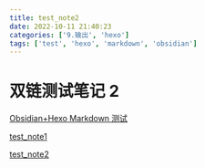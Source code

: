 ```yaml
---
title: test_note2
date: 2022-10-11 21:40:23
categories: ['9.输出', 'hexo']
tags: ['test', 'hexo', 'markdown', 'obsidian']
---
```


# 双链测试笔记 2

[Obsidian+Hexo Markdown 测试](../1188/#图表)

[test_note1](../1189)

[test_note2](../1192)
